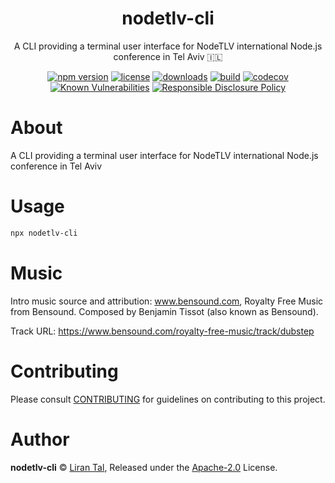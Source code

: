 
<p align="center"><h1 align="center">
  nodetlv-cli
</h1>

<p align="center">
  A CLI providing a terminal user interface for NodeTLV international Node.js conference in Tel Aviv 🇮🇱
</p>

<p align="center">
  <a href="https://www.npmjs.org/package/nodetlv-cli"><img src="https://badgen.net/npm/v/nodetlv-cli" alt="npm version"/></a>
  <a href="https://www.npmjs.org/package/nodetlv-cli"><img src="https://badgen.net/npm/license/nodetlv-cli" alt="license"/></a>
  <a href="https://www.npmjs.org/package/nodetlv-cli"><img src="https://badgen.net/npm/dt/nodetlv-cli" alt="downloads"/></a>
  <a href="https://github.com/lirantal/nodetlv-cli/actions?workflow=CI"><img src="https://github.com/lirantal/nodetlv-cli/workflows/CI/badge.svg" alt="build"/></a>
  <a href="https://codecov.io/gh/lirantal/nodetlv-cli"><img src="https://badgen.net/codecov/c/github/lirantal/nodetlv-cli" alt="codecov"/></a>
  <a href="https://snyk.io/test/github/lirantal/nodetlv-cli"><img src="https://snyk.io/test/github/lirantal/nodetlv-cli/badge.svg" alt="Known Vulnerabilities"/></a>
  <a href="./SECURITY.md"><img src="https://img.shields.io/badge/Security-Responsible%20Disclosure-yellow.svg" alt="Responsible Disclosure Policy" /></a>
</p>

# About

A CLI providing a terminal user interface for NodeTLV international Node.js conference in Tel Aviv

# Usage

```sh
npx nodetlv-cli
```

# Music

Intro music source and attribution: www.bensound.com, Royalty Free Music from Bensound. Composed by Benjamin Tissot (also known as Bensound).

Track URL: https://www.bensound.com/royalty-free-music/track/dubstep

# Contributing

Please consult [CONTRIBUTING](./CONTRIBUTING.md) for guidelines on contributing to this project.

# Author

**nodetlv-cli** © [Liran Tal](https://github.com/lirantal), Released under the [Apache-2.0](./LICENSE) License.
